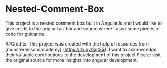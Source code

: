 # Nested-Comment-Box
This project is a nested comment box built in AngularJs and I would like to give credit to the original author and source where I used some pieces of code for guidance.

##Credits:
This project was created with the help of resources from [monsterlessonsacademy] (https://rb.gy/3gt35). I want to acknowledge their valuable contributions to the development of this project
Please visit the original source for more insights into angular development.


